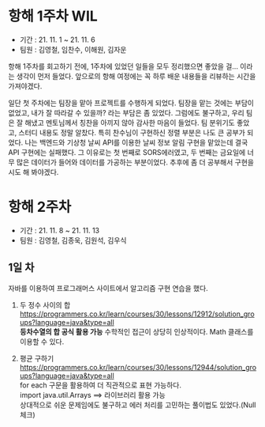 # 항해 1주차 WIL
- 기간 : 21. 11. 1 ~ 21. 11. 6
- 팀원 : 김영철, 임찬수, 이해원, 김자운

항해 1주차를 회고하기 전에, 1주차에 있었던 일들을 모두 정리했으면 좋았을 걸... 이라는 생각이 먼저 들었다.
앞으로의 항해 여정에는 꼭 하루 배운 내용들을 리뷰하는 시간을 가져야겠다.

일단 첫 주차에는 팀장을 맡아 프로젝트를 수행하게 되었다.
팀장을 맡는 것에는 부담이 없었고, 내가 잘 따라갈 수 있을까? 라는 부담은 좀 있었다.
그럼에도 불구하고, 우리 팀은 잘 해냈고 멘토님께서 칭찬을 아끼지 않아 감사한 마음이 들었다.
팀 분위기도 좋았고, 스터디 내용도 정말 알찼다.
특히 찬수님이 구현하신 정렬 부분은 나도 큰 공부가 되었다.
나는 백엔드와 기상청 날씨 API를 이용한 날씨 정보 알림 구현을 맡았는데 결국 API 구현에는 실패했다.
그 이유로는 첫 번째로 SORS에러였고, 두 번째는 금요일에 너무 많은 데이터가 들어와 데이터를 가공하는 부분이었다.
추후에 좀 더 공부해서 구현을 시도 해 봐야겠다.



# 항해 2주차
- 기간 : 21. 11. 8 ~ 21. 11. 13
- 팀원 : 김영철, 김종욱, 김원석, 김우식 

## 1일 차  
자바를 이용하여 프로그래머스 사이트에서 알고리즘 구현 연습을 했다.  
1. 두 정수 사이의 합  
https://programmers.co.kr/learn/courses/30/lessons/12912/solution_groups?language=java&type=all  
**등차수열의 합 공식 활용 가능** 수학적인 접근이 상당히 인상적이다. 
Math 클래스를 이용할 수 있다.  

2. 평균 구하기
https://programmers.co.kr/learn/courses/30/lessons/12944/solution_groups?language=java&type=all  
for each 구문을 활용하여 더 직관적으로 표현 가능하다.    
import java.util.Arrays ==> 라이브러리 활용 가능  
상대적으로 쉬운 문제임에도 불구하고 에러 처리를 고민하는 풀이법도 있었다.(Null 체크)  
